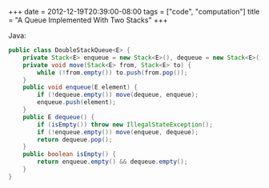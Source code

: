 +++
date = 2012-12-19T20:39:00-08:00
tags = ["code", "computation"]
title = "A Queue Implemented With Two Stacks"
+++

Java:

```java
public class DoubleStackQueue<E> {
    private Stack<E> enqueue = new Stack<E>(), dequeue = new Stack<E>();
    private void move(Stack<E> from, Stack<E> to) {
        while (!from.empty()) to.push(from.pop());
    }
    public void enqueue(E element) {
        if (!dequeue.empty()) move(dequeue, enqueue);
        enqueue.push(element);
    }
    public E dequeue() {
        if (isEmpty()) throw new IllegalStateException();
        if (!enqueue.empty()) move(enqueue, dequeue);
        return dequeue.pop();
    }
    public boolean isEmpty() {
        return enqueue.empty() && dequeue.empty();
    }
}
```
